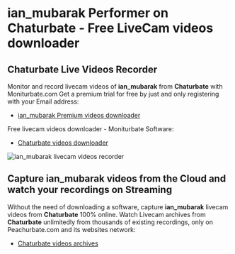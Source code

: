 # ian_mubarak Performer on Chaturbate - Free LiveCam videos downloader

## Chaturbate Live Videos Recorder

Monitor and record livecam videos of **ian_mubarak** from **Chaturbate** with Moniturbate.com
Get a premium trial for free by just and only registering with your Email address:
* [ian_mubarak Premium videos downloader](https://moniturbate.com/request-demo-licence-key.html)

Free livecam videos downloader - Moniturbate Software:
* [Chaturbate videos downloader](https://moniturbate.com/moniturbate-download-software.html)

![ian_mubarak livecam videos recorder](https://peachurnet.com/templates/moniturbate-software.png)


## Capture ian_mubarak videos from the Cloud and watch your recordings on Streaming

Without the need of downloading a software, capture **ian_mubarak** livecam videos from **Chaturbate** 100% online.
Watch Livecam archives from **Chaturbate** unlimitedly from thousands of existing recordings, only on Peachurbate.com and its websites network:
* [Chaturbate videos archives](https://peachurnet.com/)